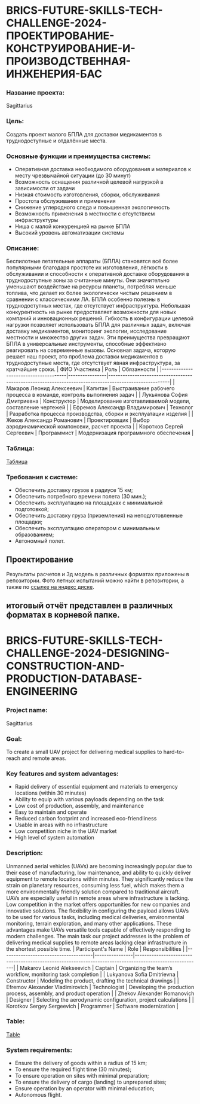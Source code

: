# BRICS-FUTURE-SKILLS-TECH-CHALLENGE-2024-ПРОЕКТИРОВАНИЕ-КОНСТРУИРОВАНИЕ-И-ПРОИЗВОДСТВЕННАЯ-ИНЖЕНЕРИЯ-БАС
### Название проекта:
  Sagittarius
### Цель:
  Создать проект малого БПЛА для доставки медикаментов в труднодоступные и отдалённые места.
### Основные функции и преимущества системы: 
  - Оперативная доставка необходимого оборудования и материалов к месту чрезвычайной ситуации (до 30 минут)
  - Возможность оснащения различной целевой нагрузкой в зависимости от задачи
  - Низкая стоимость изготовления, сборки, обслуживания
  - Простота обслуживания и применения
  - Снижение углеродного следа и повышенная экологичность
  - Возможность применения в местности с отсутствием инфраструктуры 
  - Ниша с малой конкуренцией на рынке БПЛА
  - Высокий уровень автоматизации системы 
### Описание:
  Беспилотные летательные аппараты (БПЛА) становятся всё более популярными благодаря простоте их изготовления, лёгкости в обслуживании и способности к оперативной доставке оборудования в труднодоступные зоны за считанные минуты. Они значительно уменьшают воздействие на ресурсы планеты, потребляя меньше топлива, что делает их более экологически чистым решением в сравнении с классическими ЛА. БПЛА особенно полезны в труднодоступных местах, где отсутствует инфраструктура. Небольшая конкурентность на рынке предоставляет возможности для новых компаний и инновационных решений. Гибкость в конфигурации целевой нагрузки позволяет использовать БПЛА для различных задач, включая доставку медикаментов, мониторинг экологии, исследование местности и множество других задач. Эти преимущества превращают БПЛА в универсальные инструменты, способные эффективно реагировать на современные вызовы. Основная задача, которую решает наш проект, это проблема доставки медикаментов в труднодоступные места, где отсутствует явная инфраструктура, за кратчайшие сроки.
| ФИО Участника                        | Роль           | Обязанности                                                                                           |
|--------------------------------------|----------------|-------------------------------------------------------------------------------------------------------|
| Макаров Леонид Алексеевич            | Капитан        | Выстраивание рабочего процесса в команде, контроль выполнения задач                                    |
| Лукьянова София Дмитриевна           | Конструктор    | Моделирование изготавливаемой модели, составление чертежей                                             |
| Ефремов Александр Владимирович       | Технолог       | Разработка процесса производства, сборки и эксплуатации изделия                                       |
| Жеков Александр Романович            | Проектировщик  | Выбор аэродинамической компоновки, расчет проекта                                                     |
| Коротков Сергей Сергеевич            | Программист    | Модернизация программного обеспечения                                                                  |
### Таблица:
[Таблица](https://docs.google.com/spreadsheets/d/11EvWEyuFIVLWnHRkrs40eNkXgBEI7as9F1RAO528Gh0/edit?gid=0#gid=0)
### Требования к системе:
  - Обеспечить доставку грузов в радиусе 15 км;
  - Обеспечить потребного времени полета (30 мин.);
  - Обеспечить эксплуатацию на площадках с минимальной подготовкой;
  - Обеспечить доставку груза (приземления) на неподготовленные площадки;
  - Обеспечить эксплуатацию оператором с минимальным образованием;
  - Автономный полет.

## Проектирование
Результаты расчетов и 3д модель в различных форматах приложены в репозитории.
Фото летных испытаний можно найти в репозитории, а также по [ссылке на яндекс диске](https://disk.yandex.ru/d/UMUnpoecSOcVCQ).

## итоговый отчёт представлен в различных форматах в корневой папке.

# BRICS-FUTURE-SKILLS-TECH-CHALLENGE-2024-DESIGNING-CONSTRUCTION-AND-PRODUCTION-DATABASE-ENGINEERING
### Project name:
  Sagittarius
### Goal:
  To create a small UAV project for delivering medical supplies to hard-to-reach and remote areas.
  
### Key features and system advantages:
  - Rapid delivery of essential equipment and materials to emergency locations (within 30 minutes)
  - Ability to equip with various payloads depending on the task
  - Low cost of production, assembly, and maintenance
  - Easy to maintain and operate
  - Reduced carbon footprint and increased eco-friendliness
  - Usable in areas with no infrastructure
  - Low competition niche in the UAV market
  - High level of system automation
  
### Description:
  Unmanned aerial vehicles (UAVs) are becoming increasingly popular due to their ease of manufacturing, low maintenance, and ability to quickly deliver equipment to remote locations within minutes. They significantly reduce the strain on planetary resources, consuming less fuel, which makes them a more environmentally friendly solution compared to traditional aircraft. UAVs are especially useful in remote areas where infrastructure is lacking. Low competition in the market offers opportunities for new companies and innovative solutions. The flexibility in configuring the payload allows UAVs to be used for various tasks, including medical deliveries, environmental monitoring, terrain exploration, and many other applications. These advantages make UAVs versatile tools capable of effectively responding to modern challenges. The main task our project addresses is the problem of delivering medical supplies to remote areas lacking clear infrastructure in the shortest possible time.
| Participant's Name                   | Role           | Responsibilities                                                                                        |
|--------------------------------------|----------------|---------------------------------------------------------------------------------------------------------|
| Makarov Leonid Alekseevich            | Captain        | Organizing the team’s workflow, monitoring task completion                                               |
| Lukyanova Sofia Dmitrievna            | Constructor    | Modeling the product, drafting the technical drawings                                                    |
| Efremov Alexander Vladimirovich       | Technologist   | Developing the production process, assembly, and product operation                                       |
| Zhekov Alexander Romanovich           | Designer       | Selecting the aerodynamic configuration, project calculations                                            |
| Korotkov Sergey Sergeevich            | Programmer     | Software modernization                                                                                   |
### Table:
[Тable](https://docs.google.com/spreadsheets/d/11EvWEyuFIVLWnHRkrs40eNkXgBEI7as9F1RAO528Gh0/edit?gid=0#gid=0)
### System requirements:
  - Ensure the delivery of goods within a radius of 15 km;
  - To ensure the required flight time (30 minutes);
  - To ensure operation on sites with minimal preparation;
  - To ensure the delivery of cargo (landing) to unprepared sites;
  - Ensure operation by an operator with minimal education;
  - Autonomous flight.
